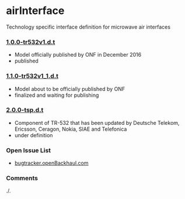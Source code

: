 # airInterface
Technology specific interface definition for microwave air interfaces

### [1.0.0-tr532v1.d.t](../.././tree/TR532v1_0)
- Model officially published by ONF in December 2016
- published

### [1.1.0-tr532v1_1.d.t](../.././tree/TR532v1_1)
- Model about to be officially published by ONF
- finalized and waiting for publishing

### [2.0.0-tsp.d.t](../.././tree/tsp)
- Component of TR-532 that has been updated by Deutsche Telekom, Ericsson, Ceragon, Nokia, SIAE and Telefonica
- under definition

### Open Issue List
- [bugtracker.openBackhaul.com](https://bugtracker.openBackhaul.com)

### Comments
./.
